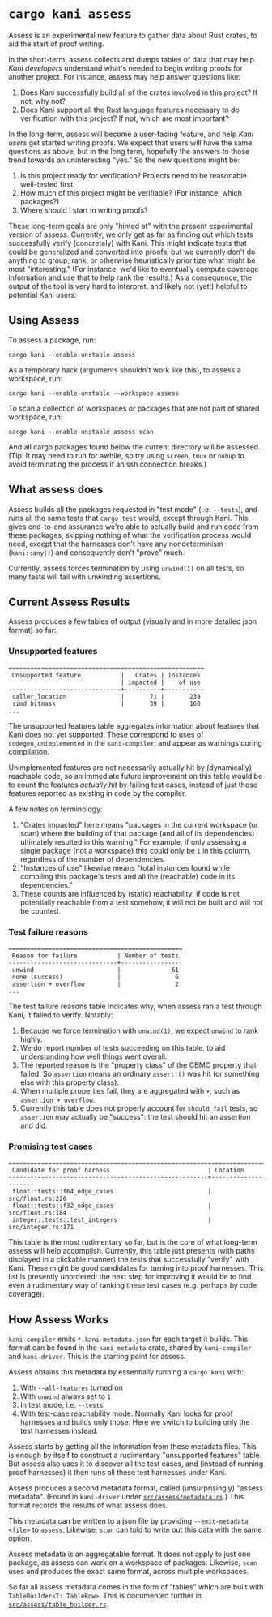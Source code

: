 # `cargo kani assess`

Assess is an experimental new feature to gather data about Rust crates, to aid the start of proof writing.

In the short-term, assess collects and dumps tables of data that may help _Kani developers_ understand what's needed to begin writing proofs for another project.
For instance, assess may help answer questions like:

1. Does Kani successfully build all of the crates involved in this project? If not, why not?
2. Does Kani support all the Rust language features necessary to do verification with this project? If not, which are most important?

In the long-term, assess will become a user-facing feature, and help _Kani users_ get started writing proofs.
We expect that users will have the same questions as above, but in the long term, hopefully the answers to those trend towards an uninteresting "yes."
So the new questions might be:

1. Is this project ready for verification? Projects need to be reasonable well-tested first.
2. How much of this project might be verifiable? (For instance, which packages?)
3. Where should I start in writing proofs?

These long-term goals are only "hinted at" with the present experimental version of assess.
Currently, we only get as far as finding out which tests successfully verify (concretely) with Kani.
This might indicate tests that could be generalized and converted into proofs, but we currently don't do anything to group, rank, or otherwise heuristically prioritize what might be most "interesting."
(For instance, we'd like to eventually compute coverage information and use that to help rank the results.)
As a consequence, the output of the tool is very hard to interpret, and likely not (yet!) helpful to potential Kani users.

## Using Assess

To assess a package, run:

```text
cargo kani --enable-unstable assess
```

As a temporary hack (arguments shouldn't work like this), to assess a workspace, run:

```text
cargo kani --enable-unstable --workspace assess
```

To scan a collection of workspaces or packages that are not part of shared workspace, run:

```text
cargo kani --enable-unstable assess scan
```

And all cargo packages found below the current directory will be assessed.
(Tip: It may need to run for awhile, so try using `screen`, `tmux` or `nohup` to avoid terminating the process if an ssh connection breaks.)

## What assess does

Assess builds all the packages requested in "test mode" (i.e. `--tests`), and runs all the same tests that `cargo test` would, except through Kani.
This gives end-to-end assurance we're able to actually build and run code from these packages, skipping nothing of what the verification process would need, except that the harnesses don't have any nondeterminism (`kani::any()`) and consequently don't "prove" much.

Currently, assess forces termination by using `unwind(1)` on all tests, so many tests will fail with unwinding assertions.

## Current Assess Results

Assess produces a few tables of output (visually and in more detailed json format) so far:

### Unsupported features

```text
======================================================
 Unsupported feature           |   Crates | Instances 
                               | impacted |    of use 
-------------------------------+----------+-----------
 caller_location               |       71 |       239 
 simd_bitmask                  |       39 |       160 
...
```

The unsupported features table aggregates information about features that Kani does not yet supported.
These correspond to uses of `codegen_unimplemented` in the `kani-compiler`, and appear as warnings during compilation.

Unimplemented features are not necessarily actually hit by (dynamically) reachable code, so an immediate future improvement on this table would be to count the features *actually hit* by failing test cases, instead of just those features reported as existing in code by the compiler.

A few notes on terminology:

1. "Crates impacted" here means "packages in the current workspace (or scan) where the building of that package (and all of its dependencies) ultimately resulted in this warning."
For example, if only assessing a single package (not a workspace) this could only be `1` in this column, regardless of the number of dependencies.
2. "Instances of use" likewise means "total instances found while compiling this package's tests and all the (reachable) code in its dependencies."
3. These counts are influenced by (static) reachability: if code is not potentially reachable from a test somehow, it will not be built and will not be counted.

### Test failure reasons

```text
================================================
 Reason for failure           | Number of tests
------------------------------+-----------------
 unwind                       |              61
 none (success)               |               6
 assertion + overflow         |               2
...
```

The test failure reasons table indicates why, when assess ran a test through Kani, it failed to verify.
Notably:

1. Because we force termination with `unwind(1)`, we expect `unwind` to rank highly.
2. We do report number of tests succeeding on this table, to aid understanding how well things went overall.
3. The reported reason is the "property class" of the CBMC property that failed. So `assertion` means an ordinary `assert!()` was hit (or something else with this property class).
4. When multiple properties fail, they are aggregated with `+`, such as `assertion + overflow`.
5. Currently this table does not properly account for `should_fail` tests, so `assertion` may actually be "success": the test should hit an assertion and did.

### Promising test cases

```text
=============================================================================
 Candidate for proof harness                           | Location
-------------------------------------------------------+---------------------
 float::tests::f64_edge_cases                          | src/float.rs:226
 float::tests::f32_edge_cases                          | src/float.rs:184
 integer::tests::test_integers                         | src/integer.rs:171
```

This table is the most rudimentary so far, but is the core of what long-term assess will help accomplish.
Currently, this table just presents (with paths displayed in a clickable manner) the tests that successfully "verify" with Kani.
These might be good candidates for turning into proof harnesses.
This list is presently unordered; the next step for improving it would be to find even a rudimentary way of ranking these test cases (e.g. perhaps by code coverage).

## How Assess Works

`kani-compiler` emits `*.kani-metadata.json` for each target it builds.
This format can be found in the `kani_metadata` crate, shared by `kani-compiler` and `kani-driver`.
This is the starting point for assess.

Assess obtains this metadata by essentially running a `cargo kani` with:

1. With `--all-features` turned on
2. With `unwind` always set to `1`
3. In test mode, i.e. `--tests`
4. With test-case reachability mode. Normally Kani looks for proof harnesses and builds only those. Here we switch to building only the test harnesses instead.

Assess starts by getting all the information from these metadata files.
This is enough by itself to construct a rudimentary "unsupported features" table.
But assess also uses it to discover all the test cases, and (instead of running proof harnesses) it then runs all these test harnesses under Kani.

Assess produces a second metadata format, called (unsurprisingly) "assess metadata".
(Found in `kani-driver` under [`src/assess/metadata.rs`](https://github.com/model-checking/kani/blob/main/kani-driver/src/assess/metadata.rs).)
This format records the results of what assess does.

This metadata can be written to a json file by providing `--emit-metadata <file>` to `assess`.
Likewise, `scan` can told to write out this data with the same option.

Assess metadata is an aggregatable format.
It does not apply to just one package, as assess can work on a workspace of packages.
Likewise, `scan` uses and produces the exact same format, across multiple workspaces.

So far all assess metadata comes in the form of "tables" which are built with `TableBuilder<T: TableRow>`.
This is documented further in [`src/assess/table_builder.rs`](https://github.com/model-checking/kani/blob/main/kani-driver/src/assess/table_builder.rs).
